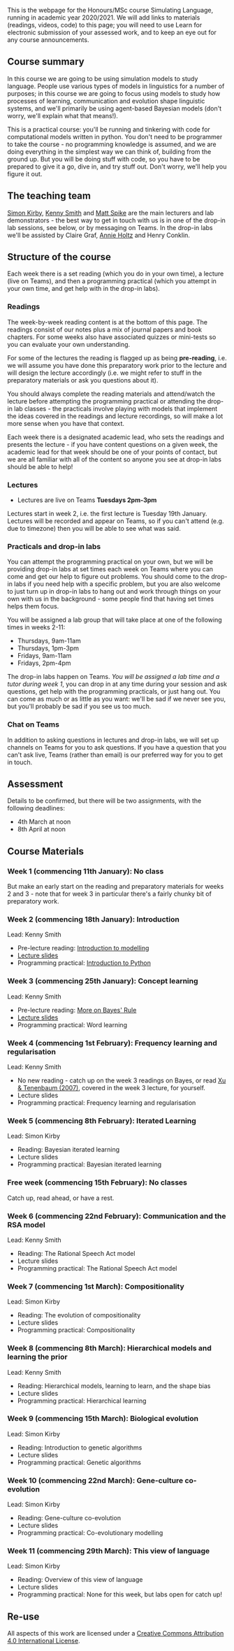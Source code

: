 This is the webpage for the Honours/MSc course Simulating Language, running in academic year 2020/2021. We will add links to materials (readings, videos, code) to this page; you will need to use Learn for electronic submission of your assessed work, and to keep an eye out for any course announcements.


## Course summary

In this course we are going to be using simulation models to study language. People use various types of models in linguistics for a number of purposes; in this course we are going to focus using models to study how processes of learning, communication and evolution shape linguistic systems, and we'll primarily be using agent-based Bayesian models (don't worry, we'll explain what that means!).

This is a practical course: you'll be running and tinkering with code for computational models written in python. You don't need to be programmer to take the course - no programming knowledge is assumed, and we are doing everything in the simplest way we can think of, building from the ground up. But you will be doing stuff with code, so you have to be prepared to give it a go, dive in, and try stuff out. Don't worry, we'll help you figure it out.

## The teaching team

[Simon Kirby](http://www.lel.ed.ac.uk/~simon/), [Kenny Smith](http://www.lel.ed.ac.uk/~kenny/) and [Matt Spike](https://sites.google.com/site/matspike/) are the main lecturers and lab demonstrators - the best way to get in touch with us is in one of the drop-in lab sessions, see below, or by messaging on Teams. In the drop-in labs we'll be assisted by Claire Graf, [Annie Holtz](https://www.ed.ac.uk/profile/annie-holtz) and Henry Conklin.

## Structure of the course

Each week there is a set reading (which you do in your own time), a lecture (live on Teams), and then a programming practical (which you attempt in your own time, and get help with in the drop-in labs).

### Readings

The week-by-week reading content is at the bottom of this page. The readings consist of our notes plus a mix of journal papers and book chapters. For some weeks also have associated quizzes or mini-tests so you can evaluate your own understanding.

For some of the lectures the reading is flagged up as being **pre-reading**, i.e. we will assume you have done this preparatory work prior to the lecture and will design the lecture accordingly (i.e. we might refer to stuff in the preparatory materials or ask you questions about it).

You should always complete the reading materials and attend/watch the lecture before attempting the programming practical or attending the drop-in lab classes - the practicals involve playing with models that implement the ideas covered in the readings and lecture recordings, so will make a lot more sense when you have that context.

Each week there is a designated academic lead, who sets the readings and presents the lecture - if you have content questions on a given week, the academic lead for that week should be one of your points of contact, but we are all familiar with all of the content so anyone you see at drop-in labs should be able to help!

### Lectures

- Lectures are live on Teams **Tuesdays 2pm-3pm**

Lectures start in week 2, i.e. the first lecture is Tuesday 19th January. Lectures will be recorded and appear on Teams, so if you can't attend (e.g. due to timezone) then you will be able to see what was said.

### Practicals and drop-in labs

You can attempt the programming practical on your own, but we will be providing drop-in labs at set times each week on Teams where you can come and get our help to figure out problems. You should come to the drop-in labs if you need help with a specific problem, but you are also welcome to just turn up in drop-in labs to hang out and work through things on your own with us in the background - some people find that having set times helps them focus.

You will be assigned a lab group that will take place at one of the following times in weeks 2-11:
- Thursdays, 9am-11am
- Thursdays, 1pm-3pm
- Fridays, 9am-11am
- Fridays, 2pm-4pm

The drop-in labs happen on Teams. *You will be assigned a lab time and a tutor during week 1*, you can drop in at any time during your session and ask questions, get help with the programming practicals, or just hang out. You can come as much or as little as you want: we'll be sad if we never see you, but you'll probably be sad if you see us too much.

### Chat on Teams

In addition to asking questions in lectures and drop-in labs, we will set up channels on Teams for you to ask questions. If you have a question that you can't ask live, Teams (rather than email) is our preferred way for you to get in touch.

## Assessment

Details to be confirmed, but there will be two assignments, with the following deadlines:

- 4th March at noon
- 8th April at noon

## Course Materials

### Week 1 (commencing 11th January): No class

But make an early start on the reading and preparatory materials for weeks 2 and 3 - note that for week 3 in particular there's a fairly chunky bit of preparatory work.

### Week 2 (commencing 18th January): Introduction
Lead: Kenny Smith
- Pre-lecture reading: [Introduction to modelling](simlang_reading_wk2.md)
- [Lecture slides](lecture_slides/simlang2021_lecture1.pdf)
- Programming practical: [Introduction to Python](simlang_lab_wk2.md)

### Week 3 (commencing 25th January): Concept learning
Lead: Kenny Smith
- Pre-lecture reading: [More on Bayes' Rule](simlang_reading_wk3.md)
- [Lecture slides](lecture_slides/simlang2021_lecture2.pdf)
- Programming practical: Word learning

### Week 4 (commencing 1st February): Frequency learning and regularisation
Lead: Kenny Smith
- No new reading - catch up on the week 3 readings on Bayes, or read [Xu & Tenenbaum (2007)](https://psycnet-apa-org.ezproxy.is.ed.ac.uk/fulltext/2007-05396-002.html), covered in the week 3 lecture, for yourself.
- Lecture slides
- Programming practical: Frequency learning and regularisation

### Week 5 (commencing 8th February): Iterated Learning
Lead: Simon Kirby
- Reading: Bayesian iterated learning
- Lecture slides
- Programming practical: Bayesian iterated learning

### Free week (commencing 15th February): No classes

Catch up, read ahead, or have a rest.

### Week 6 (commencing 22nd February): Communication and the RSA model
Lead: Kenny Smith
- Reading: The Rational Speech Act model
- Lecture slides
- Programming practical: The Rational Speech Act model

### Week 7 (commencing 1st March): Compositionality
Lead: Simon Kirby
- Reading: The evolution of compositionality
- Lecture slides
- Programming practical: Compositionality

### Week 8 (commencing 8th March): Hierarchical models and learning the prior
Lead: Kenny Smith
- Reading: Hierarchical models, learning to learn, and the shape bias
- Lecture slides
- Programming practical: Hierarchical learning

### Week 9 (commencing 15th March): Biological evolution
Lead: Simon Kirby
- Reading: Introduction to genetic algorithms
- Lecture slides
- Programming practical: Genetic algorithms

### Week 10 (commencing 22nd March): Gene-culture co-evolution
Lead: Simon Kirby
- Reading: Gene-culture co-evolution
- Lecture slides
- Programming practical: Co-evolutionary modelling

### Week 11 (commencing 29th March): This view of language
Lead: Simon Kirby
- Reading: Overview of this view of language
- Lecture slides
- Programming practical: None for this week, but labs open for catch up!


## Re-use

All aspects of this work are licensed under a [Creative Commons Attribution 4.0 International License](http://creativecommons.org/licenses/by/4.0/).
